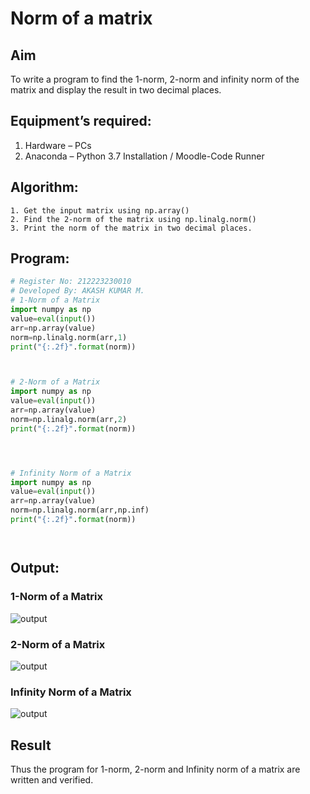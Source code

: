 # Norm of a matrix
## Aim
To write a program to find the 1-norm, 2-norm and infinity norm of the matrix and display the result in two decimal places.
## Equipment’s required:
1.	Hardware – PCs
2.	Anaconda – Python 3.7 Installation / Moodle-Code Runner
## Algorithm:
	1. Get the input matrix using np.array()   
    2. Find the 2-norm of the matrix using np.linalg.norm()
	3. Print the norm of the matrix in two decimal places.
## Program:
```Python
# Register No: 212223230010
# Developed By: AKASH KUMAR M.
# 1-Norm of a Matrix
import numpy as np
value=eval(input())
arr=np.array(value)
norm=np.linalg.norm(arr,1)
print("{:.2f}".format(norm))



# 2-Norm of a Matrix
import numpy as np
value=eval(input())
arr=np.array(value)
norm=np.linalg.norm(arr,2)
print("{:.2f}".format(norm))




# Infinity Norm of a Matrix
import numpy as np
value=eval(input())
arr=np.array(value)
norm=np.linalg.norm(arr,np.inf)
print("{:.2f}".format(norm))




```
## Output:
### 1-Norm of a Matrix
![output](https://github.com/akash7812/Norm-of-a-matrix/assets/146819826/f3297175-a2eb-40e7-8e9f-d46c4bf31645)


### 2-Norm of a Matrix
![output](https://github.com/akash7812/Norm-of-a-matrix/assets/146819826/91ef09a2-158c-4ef3-b5dc-d4c16b3e3c14)


### Infinity Norm of a Matrix
![output](https://github.com/akash7812/Norm-of-a-matrix/assets/146819826/60a015eb-9fd5-4324-a4f6-c963baf55d5d)


## Result
Thus the program for 1-norm, 2-norm and Infinity norm of a matrix are written and verified.
